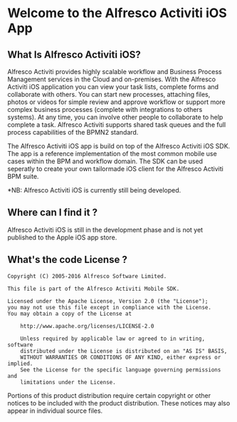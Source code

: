 # Welcome to the Alfresco Activiti iOS App

## What Is Alfresco Activiti iOS?

Alfresco Activiti provides highly scalable workflow and Business Process Management services in the Cloud and on-premises. With the Alfresco Activiti iOS application you can view your task lists, complete forms and collaborate with others. You can start new processes, attaching files, photos or videos for simple review and approve workflow or support more complex business processes (complete with integrations to others systems). At any time, you can involve other people to collaborate to help complete a task. Alfresco Activiti supports shared task queues and the full process capabilities of the BPMN2 standard.

The Alfresco Activiti iOS app is build on top of the Alfresco Activiti iOS SDK.
The app is a reference implementation of the most common mobile use cases within the BPM and workflow domain. 
The SDK can be used seperatly to create your own tailormade iOS client for the Alfresco Activiti BPM suite.

*NB: Alfresco Activiti iOS is currently still being developed.

## Where can I find it ?

Alfresco Activiti iOS is still in the development phase and is not yet published to the Apple iOS app store.

## What's the code License ?

```
Copyright (C) 2005-2016 Alfresco Software Limited.

This file is part of the Alfresco Activiti Mobile SDK.

Licensed under the Apache License, Version 2.0 (the "License");
you may not use this file except in compliance with the License.
You may obtain a copy of the License at

    http://www.apache.org/licenses/LICENSE-2.0
    
    Unless required by applicable law or agreed to in writing, software
    distributed under the License is distributed on an "AS IS" BASIS,
    WITHOUT WARRANTIES OR CONDITIONS OF ANY KIND, either express or implied.
    See the License for the specific language governing permissions and
    limitations under the License.
```
Portions of this product distribution require certain copyright or other notices to be included with the product distribution. These notices may also appear in individual source files.